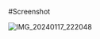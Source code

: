 #Screenshot

![IMG_20240117_222048](https://github.com/deepalok/Jivatu_Weather_App/assets/77024353/d0032dae-5596-47d2-9f84-604522aabf64)

